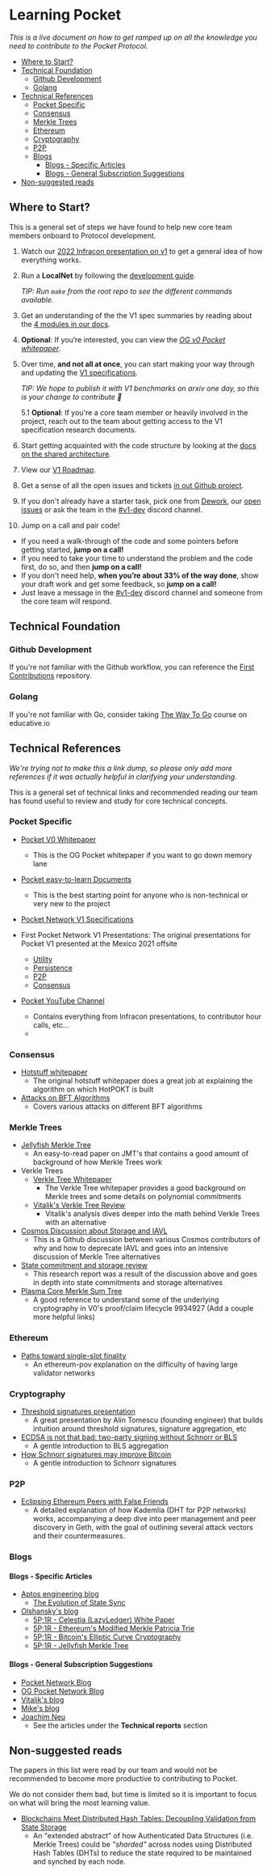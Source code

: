 # Learning Pocket <!-- omit in toc -->

_This is a live document on how to get ramped up on all the knowledge you need to contribute to the Pocket Protocol._

- [Where to Start?](#where-to-start)
- [Technical Foundation](#technical-foundation)
  - [Github Development](#github-development)
  - [Golang](#golang)
- [Technical References](#technical-references)
  - [Pocket Specific](#pocket-specific)
  - [Consensus](#consensus)
  - [Merkle Trees](#merkle-trees)
  - [Ethereum](#ethereum)
  - [Cryptography](#cryptography)
  - [P2P](#p2p)
  - [Blogs](#blogs)
    - [Blogs - Specific Articles](#blogs---specific-articles)
    - [Blogs - General Subscription Suggestions](#blogs---general-subscription-suggestions)
- [Non-suggested reads](#non-suggested-reads)

## Where to Start?

This is a general set of steps we have found to help new core team members onboard to Protocol development.

1. Watch our [2022 Infracon presentation on v1](https://www.youtube.com/watch?v=NJoZyzQuJVc) to get a general idea of how everything works.
2. Run a **LocalNet** by following the [development guide](https://github.com/pokt-network/pocket/blob/main/docs/development/README.md).

   _TIP: Run `make` from the root repo to see the different commands available._

3. Get an understanding of the the V1 spec summaries by reading about the [4 modules in our docs](https://docs.pokt.network/home/learn/future).
4. **Optional**: If you’re interested, you can view the [_OG v0 Pocket whitepaper_](https://pocket-network-assets.s3-us-west-2.amazonaws.com/pdfs/Pocket-Network-Whitepaper-v0.3.0.pdf).
5. Over time, **and not all at once**, you can start making your way through and updating the [V1 specifications](https://github.com/pokt-network/pocket-network-protocol).

   _TIP: We hope to publish it with V1 benchmarks on arxiv one day, so this is your change to contribute 🙂_

   5.1 **Optional**: If you're a core team member or heavily involved in the project, reach out to the team about getting access to the V1 specification research documents.
    <!-- For internal use only. If you're external and are reading this, reach out to the team.
        These decks from October 2021 might also help:
          - [Utility](https://docs.google.com/presentation/d/1NU0PnegtBm5ioLu0VQMiluWT4usHnavDKrGvS3p8QdM/edit)
          - [Persistence](https://docs.google.com/presentation/d/1qDA-pRMT1KV9byUAU49bvd_5seaILPAh6i3vA7j5l8o/edit)
          - [P2p](https://docs.google.com/presentation/d/1CLeAcGJbM_iP76vnCoHreU1chB9vFWIYWAwQHa-MPbc/edit)
          - [Consensus](https://docs.google.com/presentation/d/18CtSxxLLHY1N7HEJtja633mVF1_a9blaE2fe2-WgGAo/edit)
    -->

6. Start getting acquainted with the code structure by looking at the [docs on the shared architecture](https://github.com/pokt-network/pocket/tree/main/shared).
7. View our [V1 Roadmap](https://github.com/pokt-network/pocket/blob/main/docs/roadmap/README.md).
8. Get a sense of all the open issues and tickets [in out Github project](https://github.com/orgs/pokt-network/projects/142/views/12).
9. If you don't already have a starter task, pick one from [Dework](https://app.dework.xyz/pokt-network), our [open issues](https://github.com/pokt-network/pocket/issues?q=is%3Aissue+is%3Aopen+sort%3Aupdated-desc) or ask the team in the [#v1-dev](https://discord.com/channels/553741558869131266/986789914379186226) discord channel.

10. Jump on a call and pair code!

- If you need a walk-through of the code and some pointers before getting started, **jump on a call!**
- If you need to take your time to understand the problem and the code first, do so, and then **jump on a call!**
- If you don't need help, **when you’re about 33% of the way done**, show your draft work and get some feedback, so **jump on a call!**
- Just leave a message in the [#v1-dev](https://discord.com/channels/553741558869131266/986789914379186226) discord channel and someone from the core team will respond.

## Technical Foundation

### Github Development

If you're not familiar with the Github workflow, you can reference the [First Contributions](https://github.com/firstcontributions/first-contributions) repository.

### Golang

If you're not familiar with Go, consider taking [The Way To Go](https://www.educative.io/courses/the-way-to-go) course on educative.io

## Technical References

_We're trying not to make this a link dump, so please only add more references if it was actually helpful in clarifying your understanding._

This is a general set of technical links and recommended reading our team has found useful to review and study for core technical concepts.

### Pocket Specific

- [Pocket V0 Whitepaper](https://pocket-network-assets.s3-us-west-2.amazonaws.com/pdfs/Pocket-Network-Whitepaper-v0.3.0.pdf)
  - This is the OG Pocket whitepaper if you want to go down memory lane
- [Pocket easy-to-learn Documents](https://docs.pokt.network/learn/)
  - This is the best starting point for anyone who is non-technical or very new to the project
- [Pocket Network V1 Specifications](https://github.com/pokt-network/pocket-network-protocol)

- First Pocket Network V1 Presentations: The original presentations for Pocket V1 presented at the Mexico 2021 offsite

  - [Utility](https://docs.google.com/presentation/d/1NU0PnegtBm5ioLu0VQMiluWT4usHnavDKrGvS3p8QdM/edit?usp=sharing)
  - [Persistence](https://docs.google.com/presentation/d/1qDA-pRMT1KV9byUAU49bvd_5seaILPAh6i3vA7j5l8o/edit?usp=sharing)
  - [P2P](https://docs.google.com/presentation/d/1CLeAcGJbM_iP76vnCoHreU1chB9vFWIYWAwQHa-MPbc/edit?usp=sharing)
  - [Consensus](https://docs.google.com/presentation/d/18CtSxxLLHY1N7HEJtja633mVF1_a9blaE2fe2-WgGAo/edit?usp=sharing)

- [Pocket YouTube Channel](https://www.youtube.com/c/PocketNetwork/videos)
  - Contains everything from Infracon presentations, to contributor hour calls, etc...
  -

### Consensus

- [Hotstuff whitepaper](https://arxiv.org/abs/1803.05069)
  - The original hotstuff whitepaper does a great job at explaining the algorithm on which HotPOKT is built
- [Attacks on BFT Algorithms](https://arxiv.org/pdf/1904.04098.pdf)
  - Covers various attacks on different BFT algorithms

### Merkle Trees

- [Jellyfish Merkle Tree](https://developers.diem.com/papers/jellyfish-merkle-tree/2021-01-14.pdf)
  - An easy-to-read paper on JMT's that contains a good amount of background of how Merkle Trees work
- Verkle Trees
  - [Verkle Tree Whitepaper](https://math.mit.edu/research/highschool/primes/materials/2018/Kuszmaul.pdf)
    - The Verkle Tree whitepaper provides a good background on Merkle trees and some details on polynomial commitments
  - [Vitalik's Verkle Tree Review](https://vitalik.ca/general/2021/06/18/verkle.html)
    - Vitalik's analysis dives deeper into the math behind Verkle Trees with an alternative
- [Cosmos Discussion about Storage and IAVL](https://github.com/cosmos/cosmos-sdk/issues/7100)
  - This is a Github discussion between various Cosmos contributors of why and how to deprecate IAVL and goes into an intensive discussion of Merkle Tree alternatives
- [State commitment and storage review](https://paper.dropbox.com/doc/State-commitments-and-storage-review--Box9ruOvLDPaPc6ykc5XDnVmAg-wKl2RINZWD9I0DUmZIFwQ)
  - This research report was a result of the discussion above and goes in depth into state commitments and storage alternatives
- [Plasma Core Merkle Sum Tree](https://plasma-core.readthedocs.io/en/latest/specs/sum-tree.html)
  - A good reference to understand some of the underlying cryptography in V0's proof/claim lifecycle 9934927 (Add a couple more helpful links)

### Ethereum

- [Paths toward single-slot finality](https://notes.ethereum.org/@vbuterin/single_slot_finality)
  - An ethereum-pov explanation on the difficulty of having large validator networks

### Cryptography

- [Threshold signatures presentation](https://docs.google.com/presentation/d/1G4XGqrBLwqMyDQce_xpPQUEMOK4lFrneuvGYU3MVDsI/edit#slide=id.g1246936523c_0_26)
  - A great presentation by Alin Tomescu (founding engineer) that builds intuition around threshold signatures, signature aggregation, etc
- [ECDSA is not that bad: two-party signing without Schnorr or BLS](https://medium.com/cryptoadvance/ecdsa-is-not-that-bad-two-party-signing-without-schnorr-or-bls-1941806ec36f)
  - A gentle introduction to BLS aggregation
- [How Schnorr signatures may improve Bitcoin](https://medium.com/cryptoadvance/how-schnorr-signatures-may-improve-bitcoin-91655bcb4744)
  - A gentle introduction to Schnorr signatures

### P2P

- [Eclipsing Ethereum Peers with False Friends](https://arxiv.org/pdf/1908.10141.pdf)
  - A detailed explanation of how Kademlia (DHT for P2P networks) works, accompanying a deep dive into peer management and peer discovery in Geth, with the goal of outlining several attack vectors and their countermeasures.

### Blogs

#### Blogs - Specific Articles

- [Aptos engineering blog](https://aptoslabs.medium.com/)
  - [The Evolution of State Sync](https://medium.com/aptoslabs/the-evolution-of-state-sync-the-path-to-100k-transactions-per-second-with-sub-second-latency-at-52e25a2c6f10)
- [Olshansky's blog](https://olshansky.substack.com/)
  - [5P;1R - Celestia (LazyLedger) White Paper](https://olshansky.substack.com/p/5p1r-celestia-lazyledger-white-paper)
  - [5P;1R - Ethereum's Modified Merkle Patricia Trie](https://olshansky.substack.com/p/5p1r-ethereums-modified-merkle-patricia)
  - [5P;1R - Bitcoin's Elliptic Curve Cryptography](https://olshansky.substack.com/p/5p1r-bitcoins-elliptic-curve-cryptography)
  - [5P;1R - Jellyfish Merkle Tree](https://olshansky.substack.com/p/5p1r-jellyfish-merkle-tree)

#### Blogs - General Subscription Suggestions

- [Pocket Network Blog](https://www.blog.pokt.network/)
- [OG Pocket Network Blog](https://medium.com/@POKTnetwork)
- [Vitalik's blog](https://vitalik.ca/categories/blockchains.html)
- [Mike's blog](https://morourke.org/)
- [Joachim Neu](https://www.jneu.net/)
  - See the articles under the **Technical reports** section

## Non-suggested reads

The papers in this list were read by our team and would not be recommended to become more productive to contributing to Pocket.

We do not consider them bad, but time is limited so it is important to focus on what will bring the most learning value.

- [Blockchains Meet Distributed Hash Tables: Decoupling Validation from State Storage](https://arxiv.org/abs/1904.01935)
  - An "extended abstract" of how Authenticated Data Structures (i.e. Merkle Trees) could be _"sharded"_ across nodes using Distributed Hash Tables (DHTs) to reduce the state required to be maintained and synched by each node.
